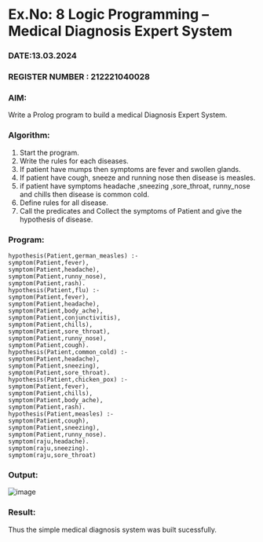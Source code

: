 # Ex.No: 8  Logic Programming –  Medical Diagnosis Expert System
### DATE:13.03.2024                                                                           
### REGISTER NUMBER : 212221040028
### AIM: 
Write a Prolog program to build a medical Diagnosis Expert System.
###  Algorithm:
1. Start the program.
2. Write the rules for each diseases.
3. If patient have mumps then symptoms are fever and swollen glands.
4. If patient have cough, sneeze and running nose then disease is measles.
5. if patient have symptoms headache ,sneezing ,sore_throat, runny_nose and  chills then disease is common cold.
6. Define rules for all disease.
7. Call the predicates and Collect the symptoms of Patient and give the hypothesis of disease.
        

### Program:
```
hypothesis(Patient,german_measles) :-
symptom(Patient,fever), 
symptom(Patient,headache), 
symptom(Patient,runny_nose), 
symptom(Patient,rash). 
hypothesis(Patient,flu) :-
symptom(Patient,fever), 
symptom(Patient,headache), 
symptom(Patient,body_ache), 
symptom(Patient,conjunctivitis), 
symptom(Patient,chills), 
symptom(Patient,sore_throat), 
symptom(Patient,runny_nose), 
symptom(Patient,cough). 
hypothesis(Patient,common_cold) :-
symptom(Patient,headache), 
symptom(Patient,sneezing), 
symptom(Patient,sore_throat). 
hypothesis(Patient,chicken_pox) :-
symptom(Patient,fever), 
symptom(Patient,chills), 
symptom(Patient,body_ache), 
symptom(Patient,rash). 
hypothesis(Patient,measles) :-
symptom(Patient,cough), 
symptom(Patient,sneezing), 
symptom(Patient,runny_nose). 
symptom(raju,headache). 
symptom(raju,sneezing). 
symptom(raju,sore_throat)
```











### Output:
![image](https://github.com/Gopika-5/AI_Lab_2023-24/assets/147976522/8868cb0b-3edd-4a3d-b27d-e71d5cfb4731)



### Result:
Thus the simple medical diagnosis system was built sucessfully.
